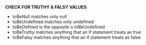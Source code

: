 **CHECK FOR TRUTHY & FALSY VALUES**
- toBeNull matches only null
- toBeUndefined matches only undefined
- toBeDefined is the opposite o toBeUndefined 
- toBeTruthy matches anything that an if statement treats as true
- toBeFalsy matches anything that an if statement treats as false